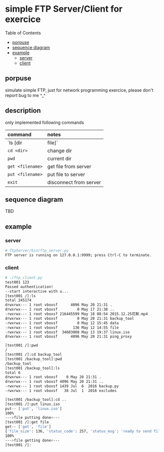 simple FTP Server/Client for exercice
==============================

Table of Contents
+ [porpuse](#porpuse)
+ [sequence diagram](#sequence-diagram)
+ [example](#example)
    + [server](#server)
    + [client](#client)

## porpuse
simulate simple FTP, just for network programming exercice, please don't report bug to me ^_^

## description
only implemented following commands

| command | notes |
| :------- | :----- |
| `ls [dir|file]` | list directories or files |
| `cd <dir>` | change dir |
| `pwd` | current dir |
| `get <filename>` | get file from server |
| `put <filename>` | put file to server |
| `exit` | disconnect from server |

## sequence diagram
TBD

## example
### server
``` bash
# ftpServer/bin/ftp_server.py 
FTP server is running on 127.0.0.1:9999; press Ctrl-C to terminate.

```
### client
``` bash
# ./ftp_client.py 
test001 123
Passed authentication!
--start interactive with u...
[test001 /]:ls
total 245174
drwxrwx--- 1 root vboxsf      4096 May 20 21:31 .
drwxrwx--- 1 root vboxsf         0 May 17 21:38 ..
-rwxrwx--- 1 root vboxsf 216445599 May 18 08:54 2015.12.25花絮.mp4
drwxrwx--- 1 root vboxsf         0 May 20 21:31 backup_tool
-rwxrwx--- 1 root vboxsf         0 May 12 15:45 data
-rwxrwx--- 1 root vboxsf       136 May 12 14:55 file
-rwxrwx--- 1 root vboxsf  34603008 May 13 19:37 linux.iso
drwxrwx--- 1 root vboxsf      4096 May 20 21:31 ping_proxy

[test001 /]:pwd
/
[test001 /]:cd backup_tool
[test001 /backup_tool]:pwd
/backup_tool
[test001 /backup_tool]:ls
total 6
drwxrwx--- 1 root vboxsf    0 May 20 21:31 .
drwxrwx--- 1 root vboxsf 4096 May 20 21:31 ..
-rwxrwx--- 1 root vboxsf 1439 Jul  6  2016 backup.py
-rwxrwx--- 1 root vboxsf   38 Jul  1  2016 excludes

[test001 /backup_tool]:cd ..
[test001 /]:put linux.iso
put-- ['put', 'linux.iso']
100%
--->file putting done<---
[test001 /]:get file
get-- ['get', 'file']
{'file_size': 136, 'status_code': 257, 'status_msg': 'ready to send file'}
100%
--->file getting done<---
[test001 /]:

```
